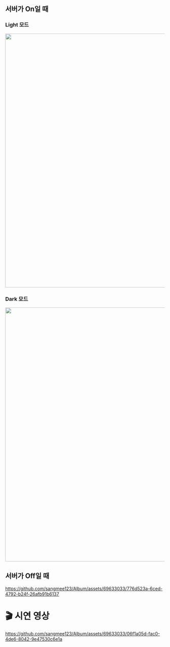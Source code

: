 
## 서버가 On일 때
### Light 모드
<p align="center">
  <img width="800" src="https://github.com/sangmee123/Album/assets/69633033/f914521b-5753-4847-8c91-8b7f1e675281">
</p>

### Dark 모드
<p align="center">
  <img width="800" src="https://github.com/sangmee123/Album/assets/69633033/dce91921-720c-47f2-9aec-23c8d314ce48">
</p>

## 서버가 Off일 때

https://github.com/sangmee123/Album/assets/69633033/776d523a-6ced-4792-b24f-26afb91b6137

# 🎬 시연 영상

https://github.com/sangmee123/Album/assets/69633033/06f1a05d-fac0-4de6-8042-9e47530c6e1a


